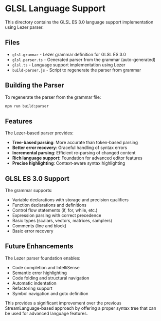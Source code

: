 # GLSL Language Support

This directory contains the GLSL ES 3.0 language support implementation using Lezer parser.

## Files

- `glsl.grammar` - Lezer grammar definition for GLSL ES 3.0
- `glsl.parser.ts` - Generated parser from the grammar (auto-generated)
- `glsl.ts` - Language support implementation using Lezer
- `build-parser.js` - Script to regenerate the parser from grammar

## Building the Parser

To regenerate the parser from the grammar file:

```bash
npm run build:parser
```

## Features

The Lezer-based parser provides:

- **Tree-based parsing**: More accurate than token-based parsing
- **Better error recovery**: Graceful handling of syntax errors
- **Incremental parsing**: Efficient re-parsing of changed content
- **Rich language support**: Foundation for advanced editor features
- **Precise highlighting**: Context-aware syntax highlighting

## GLSL ES 3.0 Support

The grammar supports:

- Variable declarations with storage and precision qualifiers
- Function declarations and definitions
- Control flow statements (if, for, while, etc.)
- Expression parsing with correct precedence
- Basic types (scalars, vectors, matrices, samplers)
- Comments (line and block)
- Basic error recovery

## Future Enhancements

The Lezer parser foundation enables:

- Code completion and IntelliSense
- Semantic error highlighting
- Code folding and structural navigation
- Automatic indentation
- Refactoring support
- Symbol navigation and goto definition

This provides a significant improvement over the previous StreamLanguage-based approach by offering a proper syntax tree that can be used for advanced language features.
